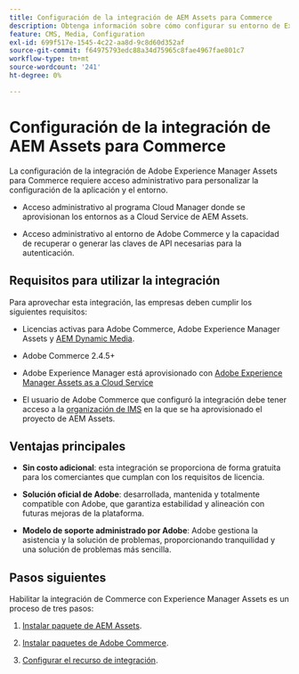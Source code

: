 ```yaml
---
title: Configuración de la integración de AEM Assets para Commerce
description: Obtenga información sobre cómo configurar su entorno de Experience Manager Assets para administrar los recursos de Commerce de su tienda.
feature: CMS, Media, Configuration
exl-id: 699f517e-1545-4c22-aa8d-9c8d60d352af
source-git-commit: f64975793edc88a34d75965c8fae4967fae801c7
workflow-type: tm+mt
source-wordcount: '241'
ht-degree: 0%

---
```


# Configuración de la integración de AEM Assets para Commerce

La configuración de la integración de Adobe Experience Manager Assets para Commerce requiere acceso administrativo para personalizar la configuración de la aplicación y el entorno.

- Acceso administrativo al programa Cloud Manager donde se aprovisionan los entornos as a Cloud Service de AEM Assets.

- Acceso administrativo al entorno de Adobe Commerce y la capacidad de recuperar o generar las claves de API necesarias para la autenticación.

## Requisitos para utilizar la integración

Para aprovechar esta integración, las empresas deben cumplir los siguientes requisitos:

- Licencias activas para Adobe Commerce, Adobe Experience Manager Assets y [AEM Dynamic Media](https://experienceleague.adobe.com/en/docs/experience-manager-65/content/assets/dynamic/administering-dynamic-media).

- Adobe Commerce 2.4.5+

- Adobe Experience Manager está aprovisionado con [Adobe Experience Manager Assets as a Cloud Service](https://experienceleague.adobe.com/es/docs/experience-manager-cloud-service/content/assets/overview)

- El usuario de Adobe Commerce que configuró la integración debe tener acceso a la [organización de IMS](https://experienceleague.adobe.com/en/docs/core-services/interface/administration/organizations#concept_EA8AEE5B02CF46ACBDAD6A8508646255) en la que se ha aprovisionado el proyecto de AEM Assets.

## Ventajas principales

- **Sin costo adicional**: esta integración se proporciona de forma gratuita para los comerciantes que cumplan con los requisitos de licencia.

- **Solución oficial de Adobe**: desarrollada, mantenida y totalmente compatible con Adobe, que garantiza estabilidad y alineación con futuras mejoras de la plataforma.

- **Modelo de soporte administrado por Adobe**: Adobe gestiona la asistencia y la solución de problemas, proporcionando tranquilidad y una solución de problemas más sencilla.

## Pasos siguientes

Habilitar la integración de Commerce con Experience Manager Assets es un proceso de tres pasos:

1. [Instalar paquete de AEM Assets](aem-assets-configure-aem.md).

1. [Instalar paquetes de Adobe Commerce](aem-assets-configure-aem.md).

1. [Configurar el recurso de integración](aem-assets-setup-synchronization.md).

